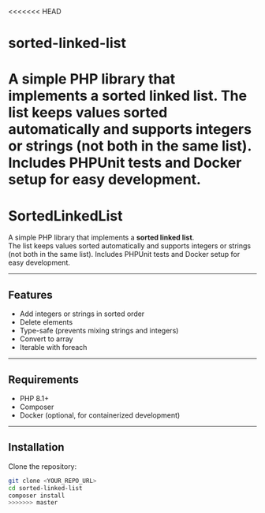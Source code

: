 <<<<<<< HEAD
# sorted-linked-list
A simple PHP library that implements a **sorted linked list**.   The list keeps values sorted automatically and supports integers or strings (not both in the same list). Includes PHPUnit tests and Docker setup for easy development.
=======
# SortedLinkedList

A simple PHP library that implements a **sorted linked list**.  
The list keeps values sorted automatically and supports integers or strings (not both in the same list). Includes PHPUnit tests and Docker setup for easy development.

---

## Features

- Add integers or strings in sorted order
- Delete elements
- Type-safe (prevents mixing strings and integers)
- Convert to array
- Iterable with foreach

---

## Requirements

- PHP 8.1+
- Composer
- Docker (optional, for containerized development)

---

## Installation

Clone the repository:

```bash
git clone <YOUR_REPO_URL>
cd sorted-linked-list
composer install
>>>>>>> master
